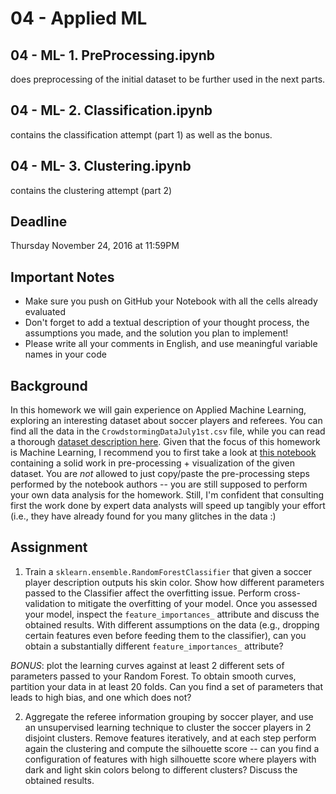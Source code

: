 # 04 - Applied ML

## 04 - ML- 1. PreProcessing.ipynb
does preprocessing of the initial dataset to be further used in the next parts.

## 04 - ML- 2. Classification.ipynb
contains the classification attempt (part 1) as well as the bonus.

## 04 - ML- 3. Clustering.ipynb
contains the clustering attempt (part 2)





## Deadline
Thursday November 24, 2016 at 11:59PM

## Important Notes
* Make sure you push on GitHub your Notebook with all the cells already evaluated
* Don't forget to add a textual description of your thought process, the assumptions you made, and the solution
you plan to implement!
* Please write all your comments in English, and use meaningful variable names in your code

## Background
In this homework we will gain experience on Applied Machine Learning, exploring an interesting dataset about soccer players and referees.
You can find all the data in the `CrowdstormingDataJuly1st.csv` file, while you can read a thorough [dataset description here](DATA.md).
Given that the focus of this homework is Machine Learning, I recommend you to first take a look at [this notebook](http://nbviewer.jupyter.org/github/mathewzilla/redcard/blob/master/Crowdstorming_visualisation.ipynb)
containing a solid work in pre-processing + visualization of the given dataset. You are *not* allowed to just copy/paste the pre-processing steps
performed by the notebook authors -- you are still supposed to perform your own data analysis for the homework. Still, I'm confident that consulting first
the work done by expert data analysts will speed up tangibly your effort (i.e., they have already found for you many glitches in the data :)


## Assignment
1. Train a `sklearn.ensemble.RandomForestClassifier` that given a soccer player description outputs his skin color. Show how different parameters 
passed to the Classifier affect the overfitting issue. Perform cross-validation to mitigate the overfitting of your model. Once you assessed your model,
inspect the `feature_importances_` attribute and discuss the obtained results. With different assumptions on the data (e.g., dropping certain features even
before feeding them to the classifier), can you obtain a substantially different `feature_importances_` attribute?

  *BONUS*: plot the learning curves against at least 2 different sets of parameters passed to your Random Forest. To obtain smooth curves, partition
your data in at least 20 folds. Can you find a set of parameters that leads to high bias, and one which does not?

2. Aggregate the referee information grouping by soccer player, and use an unsupervised learning technique to cluster the soccer players in 2 disjoint
clusters. Remove features iteratively, and at each step perform again the clustering and compute the silhouette score -- can you find a configuration of features with high silhouette
score where players with dark and light skin colors belong to different clusters? Discuss the obtained results.
